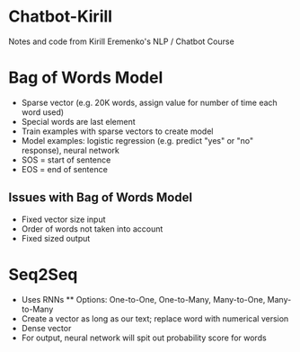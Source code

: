 # Chatbot-Kirill
Notes and code from Kirill Eremenko's NLP / Chatbot Course

# Bag of Words Model
* Sparse vector (e.g. 20K words, assign value for number of time each word used)
* Special words are last element
* Train examples with sparse vectors to create model
* Model examples: logistic regression (e.g. predict "yes" or "no" response), neural network
* SOS = start of sentence
* EOS = end of sentence

## Issues with Bag of Words Model
* Fixed vector size input
* Order of words not taken into account
* Fixed sized output

# Seq2Seq
* Uses RNNs
** Options: One-to-One, One-to-Many, Many-to-One, Many-to-Many
* Create a vector as long as our text; replace word with numerical version
* Dense vector
* For output, neural network will spit out probability score for words
